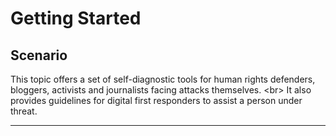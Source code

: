 # Getting Started

## Scenario

This topic offers a set of self-diagnostic tools for human rights defenders, bloggers, activists and journalists facing attacks themselves.
&lt;br&gt;
It also provides guidelines for digital first responders to assist a person under threat.
***
